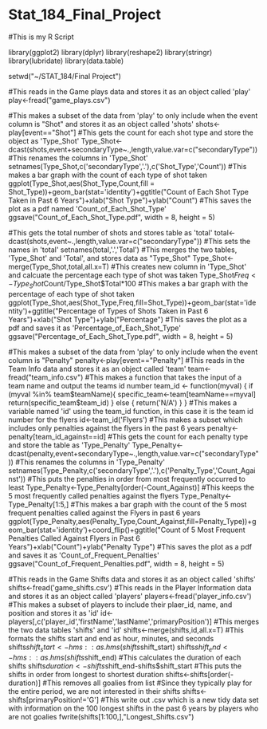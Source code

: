 # Stat_184_Final_Project
#This is my R Script

library(ggplot2)
library(dplyr)
library(reshape2)
library(stringr)
library(lubridate)
library(data.table)

setwd("~/STAT_184/Final Project")

#This reads in the Game plays data and stores it as an object called 'play'
play<-fread("game_plays.csv")


#This makes a subset of the data from 'play' to only include when the event column is "Shot" and stores it as an object called 'shots'
shots<-play[event=="Shot"]
#This gets the count for each shot type and store the object as 'Type_Shot'
Type_Shot<-dcast(shots,event+secondaryType~.,length,value.var=c("secondaryType"))
#This renames the columns in 'Type_Shot'
setnames(Type_Shot,c('secondaryType','.'),c('Shot_Type','Count'))
#This makes a bar graph with the count of each type of shot taken
ggplot(Type_Shot,aes(Shot_Type,Count,fill = Shot_Type))+geom_bar(stat='identity')+ggtitle("Count of Each Shot Type Taken in Past 6 Years")+xlab("Shot Type")+ylab("Count")
#This saves the plot as a pdf named 'Count_of_Each_Shot_Type'
ggsave("Count_of_Each_Shot_Type.pdf", width = 8, height = 5) 

#This gets the total number of shots and stores table as 'total'
total<-dcast(shots,event~.,length,value.var=c("secondaryType"))
#This sets the names in 'total'
setnames(total,'.','Total')
#This merges the two tables, 'Type_Shot' and 'Total', and stores data as "Type_Shot"
Type_Shot<-merge(Type_Shot,total,all.x=T)
#This creates new column in 'Type_Shot' and calcuate the percentage each type of shot was taken
Type_Shot$Freq<-Type_Shot$Count/Type_Shot$Total*100
#This makes a bar graph with the percentage of each type of shot taken
ggplot(Type_Shot,aes(Shot_Type,Freq,fill=Shot_Type))+geom_bar(stat='identity')+ggtitle("Percentage of Types of Shots Taken in Past 6 Years")+xlab("Shot Type")+ylab("Percentage")
#This saves the plot as a pdf and saves it as 'Percentage_of_Each_Shot_Type'
ggsave("Percentage_of_Each_Shot_Type.pdf", width = 8, height = 5) 

#This makes a subset of the data from 'play' to only include when the event column is "Penalty"
penalty<-play[event=="Penalty"]
#This reads in the Team Info data and stores it as an object called 'team'
team<-fread("team_info.csv")
#This makes a function that takes the input of a team name and output the teams id number 
team_id <- function(myval) {
  if (myval %in% team$teamName){
    specific_team<-team[teamName==myval]
    return(specific_team$team_id)
  }
  else {
    return('N/A')
  }
}
#This makes a variable named 'id' using the team_id function, in this case it is the team id number for the flyers
id<-team_id('Flyers')
#This makes a subset which includes only penalties against the flyers in the past 6 years
penalty<-penalty[team_id_against==id]
#This gets the count for each penalty type and store the table as 'Type_Penalty'
Type_Penalty<-dcast(penalty,event+secondaryType~.,length,value.var=c("secondaryType"))
#This renames the columns in 'Type_Penalty'
setnames(Type_Penalty,c('secondaryType','.'),c('Penalty_Type','Count_Against'))
#This puts the penalties in order from most frequently occurred to least
Type_Penalty<-Type_Penalty[order(-Count_Against)]
#This keeps the 5 most frequently called penalties against the flyers
Type_Penalty<-Type_Penalty[1:5,]
#This makes a bar graph with the count of the 5 most frequent penalties called against the Flyers in past 6 years
ggplot(Type_Penalty,aes(Penalty_Type,Count_Against,fill=Penalty_Type))+geom_bar(stat='identity')+coord_flip()+ggtitle("Count of 5 Most Frequent Penalties Called Against Flyers in Past 6 Years")+xlab("Count")+ylab("Penalty Type")
#This saves the plot as a pdf and saves it as 'Count_of_Frequent_Penalties'
ggsave("Count_of_Frequent_Penalties.pdf", width = 8, height = 5) 

#This reads in the Game Shifts data and stores it as an object called 'shifts'
shifts<-fread('game_shifts.csv')
#This reads in the Player Information data and stores it as an object called 'players'
players<-fread('player_info.csv')
#This makes a subset of players to include their plaer_id, name, and position and stores it as 'id'
id<-players[,c('player_id','firstName','lastName','primaryPosition')]
#This merges the two data tables 'shifts' and 'id'
shifts<-merge(shifts,id,all.x=T)
#This formats the shifts start and end as hour, minutes, and seconds
shifts$shift_start<-hms::as.hms(shifts$shift_start)
shifts$shift_end<-hms::as.hms(shifts$shift_end)
#This calculates the duration of each shifts
shifts$duration<-shifts$shift_end-shifts$shift_start
#This puts the shifts in order from longest to shortest duration
shifts<-shifts[order(-duration)]
#This removes all goalies from list
#Since they typically play for the entire period, we are not interested in their shifts
shifts<-shifts[primaryPosition!='G']
#This write out .csv which is a new tidy data set with information on the 100 longest shifts in the past 6 years by players who are not goalies
fwrite(shifts[1:100,],"Longest_Shifts.csv")
